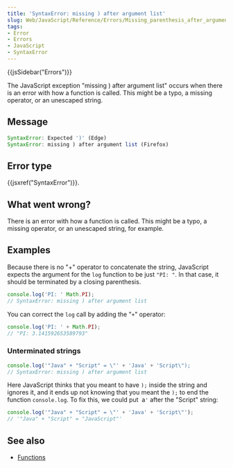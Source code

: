 ```yaml
---
title: 'SyntaxError: missing ) after argument list'
slug: Web/JavaScript/Reference/Errors/Missing_parenthesis_after_argument_list
tags:
- Error
- Errors
- JavaScript
- SyntaxError
---
```

{{jsSidebar("Errors")}}

The JavaScript exception "missing ) after argument list" occurs when there is an
error with how a function is called. This might be a typo, a missing operator,
or an unescaped string.

## Message

```js
SyntaxError: Expected ')' (Edge)
SyntaxError: missing ) after argument list (Firefox)
```

## Error type

{{jsxref("SyntaxError")}}.

## What went wrong?

There is an error with how a function is called. This might be a typo, a missing
operator, or an unescaped string, for example.

## Examples

Because there is no "+" operator to concatenate the string, JavaScript expects
the argument for the `log` function to be just `"PI: "`. In that case, it should
be terminated by a closing parenthesis.

```js example-bad
console.log('PI: ' Math.PI);
// SyntaxError: missing ) after argument list
```

You can correct the `log` call by adding the "`+`" operator:

```js example-good
console.log('PI: ' + Math.PI);
// "PI: 3.141592653589793"
```

### Unterminated strings

```js example-bad
console.log('"Java" + "Script" = \"' + 'Java' + 'Script\");
// SyntaxError: missing ) after argument list
```

Here JavaScript thinks that you meant to have `);` inside the string and ignores
it, and it ends up not knowing that you meant the `);` to end the function
`console.log`. To fix this, we could put  a`'` after the "Script" string:

```js example-good
console.log('"Java" + "Script" = \"' + 'Java' + 'Script\"');
// '"Java" + "Script" = "JavaScript"'
```

## See also

- [Functions](/en-US/docs/Web/JavaScript/Guide/Functions)
